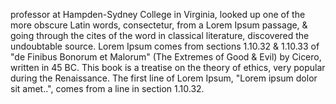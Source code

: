 professor at Hampden-Sydney College in Virginia, looked up one of the more obscure Latin words,
 consectetur, from a Lorem Ipsum passage, & going through the cites of the word in classical 
 literature, discovered the undoubtable source. Lorem Ipsum comes from sections 1.10.32 & 1.10.33 of 
 "de Finibus Bonorum et Malorum" (The Extremes of Good & Evil) by Cicero, written in 45 BC. This book 
 is a treatise on the theory of ethics, very popular during the Renaissance. The first line of Lorem 
 Ipsum, "Lorem ipsum dolor sit amet..", comes from a line in section 1.10.32.    